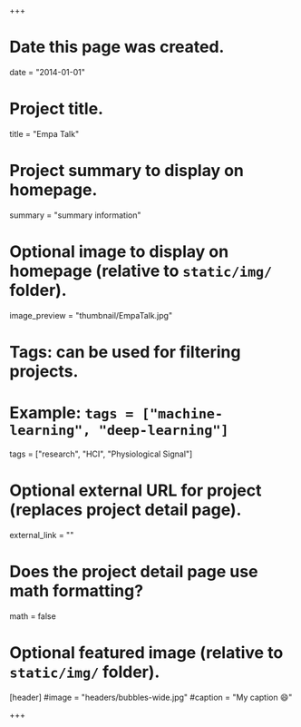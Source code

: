+++
# Date this page was created.
date = "2014-01-01"

# Project title.
title = "Empa Talk"

# Project summary to display on homepage.
summary = "summary information"

# Optional image to display on homepage (relative to `static/img/` folder).
image_preview = "thumbnail/EmpaTalk.jpg"

# Tags: can be used for filtering projects.
# Example: `tags = ["machine-learning", "deep-learning"]`
tags = ["research", "HCI", "Physiological Signal"]

# Optional external URL for project (replaces project detail page).
external_link = ""

# Does the project detail page use math formatting?
math = false

# Optional featured image (relative to `static/img/` folder).
[header]
#image = "headers/bubbles-wide.jpg"
#caption = "My caption :smile:"

+++
